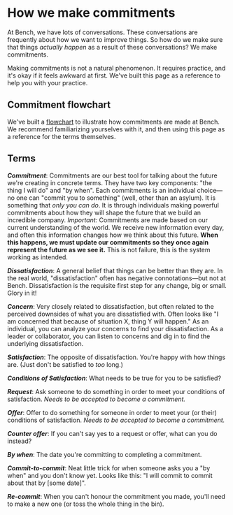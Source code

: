 # How we make commitments

At Bench, we have lots of conversations. These conversations are frequently about how we want to improve things. So how do we make sure that things _actually happen_ as a result of these conversations? We make commitments.

Making commitments is not a natural phenomenon. It requires practice, and it's okay if it feels awkward at first. We've built this page as a reference to help you with your practice.

## Commitment flowchart

We've built a [flowchart](https://miro.com/app/board/o9J_lwSXARg=/) to illustrate how commitments are made at Bench. We recommend familiarizing yourselves with it, and then using this page as a reference for the terms themselves.

## Terms

**_Commitment_**: Commitments are our best tool for talking about the future we're creating in concrete terms. They have two key components: "the thing I will do" and "by when". Each commitments is an individual choice—no one can "commit you to something" (well, other than an asylum). It is something that _only you can do_. It is through individuals making powerful commitments about how they will shape the future that we build an incredible company. *Important:* Commitments are made based on our current understanding of the world. We receive new information every day, and often this information changes how we think about this future. **When this happens, we must update our commitments so they once again represent the future as we see it.** This is not failure, this is the system working as intended.

**_Dissatisfaction_**: A general belief that things can be better than they are. In the real world, "dissatisfaction" often has negative connotations—but not at Bench. Dissatisfaction is the requisite first step for any change, big or small. Glory in it!

**_Concern_**: Very closely related to dissatisfaction, but often related to the perceived downsides of what you are dissatisfied with. Often looks like "I am concerned that because of situation X, thing Y will happen." As an individual, you can analyze your concerns to find your dissatisfaction. As a leader or collaborator, you can listen to concerns and dig in to find the underlying dissatisfaction.

**_Satisfaction_**: The opposite of dissatisfaction. You're happy with how things are. (Just don't be satisfied to _too_ long.)

**_Conditions of Satisfaction_**: What needs to be true for you to be satisfied?

**_Request_**: Ask someone to do something in order to meet your conditions of satisfaction. _Needs to be accepted to become a commitment._

**_Offer_**: Offer to do something for someone in order to meet your (or their) conditions of satisfaction. _Needs to be accepted to become a commitment._

**_Counter offer_**: If you can't say yes to a request or offer, what can you do instead?

**_By when_**: The date you're committing to completing a commitment.

**_Commit-to-commit_**: Neat little trick for when someone asks you a "by when" and you don't know yet. Looks like this: "I will commit to commit about that by [some date]". 

**_Re-commit_**: When you can't honour the commitment you made, you'll need to make a new one (or toss the whole thing in the bin).
